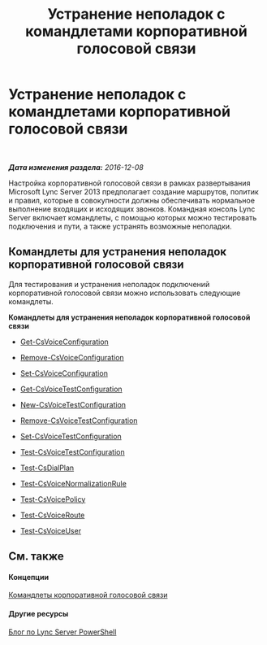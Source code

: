 ﻿---
title: Устранение неполадок с командлетами корпоративной голосовой связи
TOCTitle: Устранение неполадок с командлетами корпоративной голосовой связи
ms:assetid: 28ec32d2-6d1e-40e6-b2a8-065803288e8b
ms:mtpsurl: https://technet.microsoft.com/ru-ru/library/Gg415638(v=OCS.15)
ms:contentKeyID: 49309273
ms.date: 12/10/2016
mtps_version: v=OCS.15
ms.translationtype: HT
---

# Устранение неполадок с командлетами корпоративной голосовой связи

 

_**Дата изменения раздела:** 2016-12-08_

Настройка корпоративной голосовой связи в рамках развертывания Microsoft Lync Server 2013 предполагает создание маршрутов, политик и правил, которые в совокупности должны обеспечивать нормальное выполнение входящих и исходящих звонков. Командная консоль Lync Server включает командлеты, с помощью которых можно тестировать подключения и пути, а также устранять возможные неполадки.

## Командлеты для устранения неполадок корпоративной голосовой связи

Для тестирования и устранения неполадок подключений корпоративной голосовой связи можно использовать следующие командлеты.

**Командлеты для устранения неполадок корпоративной голосовой связи**

  -   
    [Get-CsVoiceConfiguration](get-csvoiceconfiguration.md)

  -   
    [Remove-CsVoiceConfiguration](remove-csvoiceconfiguration.md)

  -   
    [Set-CsVoiceConfiguration](set-csvoiceconfiguration.md)

  -   
    [Get-CsVoiceTestConfiguration](get-csvoicetestconfiguration.md)

  -   
    [New-CsVoiceTestConfiguration](new-csvoicetestconfiguration.md)

  -   
    [Remove-CsVoiceTestConfiguration](remove-csvoicetestconfiguration.md)

  -   
    [Set-CsVoiceTestConfiguration](set-csvoicetestconfiguration.md)

  -   
    [Test-CsVoiceTestConfiguration](test-csvoicetestconfiguration.md)

  -   
    [Test-CsDialPlan](test-csdialplan.md)

  -   
    [Test-CsVoiceNormalizationRule](test-csvoicenormalizationrule.md)

  -   
    [Test-CsVoicePolicy](test-csvoicepolicy.md)

  -   
    [Test-CsVoiceRoute](test-csvoiceroute.md)

  -   
    [Test-CsVoiceUser](test-csvoiceuser.md)

## См. также

#### Концепции

[Командлеты корпоративной голосовой связи](lync-server-2013-enterprise-voice-cmdlets.md)  

#### Другие ресурсы

[Блог по Lync Server PowerShell](http://go.microsoft.com/fwlink/?linkid=203150%26clcid=0x419)


